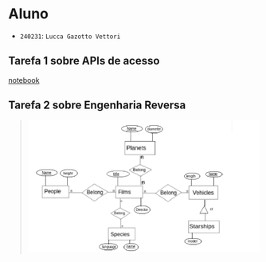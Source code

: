 # Aluno
* `240231`: `Lucca Gazotto Vettori`

## Tarefa 1 sobre APIs de acesso
[notebook](https://github.com/lugavt/MC536-2021.2/blob/main/lab01/notebook/lab01-api.ipynb)

## Tarefa 2 sobre Engenharia Reversa

> ![Diagrama de Star Wars](images/diagrama_Star_Wars.png)

